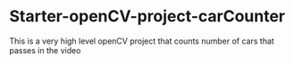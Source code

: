 # Starter-openCV-project-carCounter
This is a very high level openCV project that counts number of cars that passes in the video
